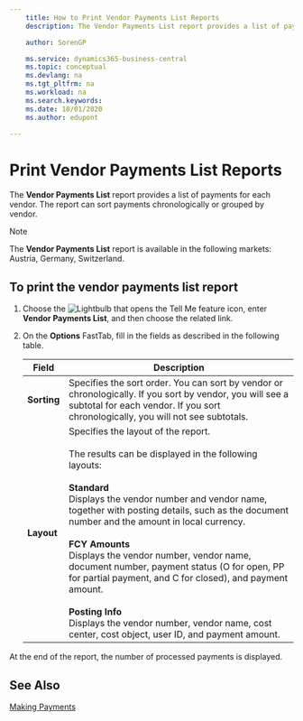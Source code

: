 ```yaml
---
    title: How to Print Vendor Payments List Reports
    description: The Vendor Payments List report provides a list of payments for each vendor. The report can sort payments chronologically or grouped by vendor.

    author: SorenGP

    ms.service: dynamics365-business-central
    ms.topic: conceptual
    ms.devlang: na
    ms.tgt_pltfrm: na
    ms.workload: na
    ms.search.keywords:
    ms.date: 10/01/2020
    ms.author: edupont

---
```

# Print Vendor Payments List Reports

The **Vendor Payments List** report provides a list of payments for each vendor. The report can sort payments chronologically or grouped by vendor.  

> [!NOTE]
> The **Vendor Payments List** report is available in the following markets: Austria, Germany, Switzerland.

## To print the vendor payments list report  

1. Choose the ![Lightbulb that opens the Tell Me feature](../../media/ui-search/search_small.png "Tell me what you want to do") icon, enter **Vendor Payments List**, and then choose the related link.  
2. On the **Options** FastTab, fill in the fields as described in the following table.  

    |Field|Description|  
    |---------------------------------|---------------------------------------|  
    |**Sorting**|Specifies the sort order. You can sort by vendor or chronologically. If you sort by vendor, you will see a subtotal for each vendor. If you sort chronologically, you will not see subtotals.|  
    |**Layout**|Specifies the layout of the report.<br /><br /> The results can be displayed in the following layouts:<br /><br /> **Standard**<br /> Displays the vendor number and vendor name, together with posting details, such as the document number and the amount in local currency.<br /><br /> **FCY Amounts**<br /> Displays the vendor number, vendor name, document number, payment status (O for open, PP for partial payment, and C for closed), and payment amount.<br /><br /> **Posting Info**<br /> Displays the vendor number, vendor name, cost center, cost object, user ID, and payment amount.|  

 At the end of the report, the number of processed payments is displayed.  

## See Also

[Making Payments](../../payables-make-payments.md)
